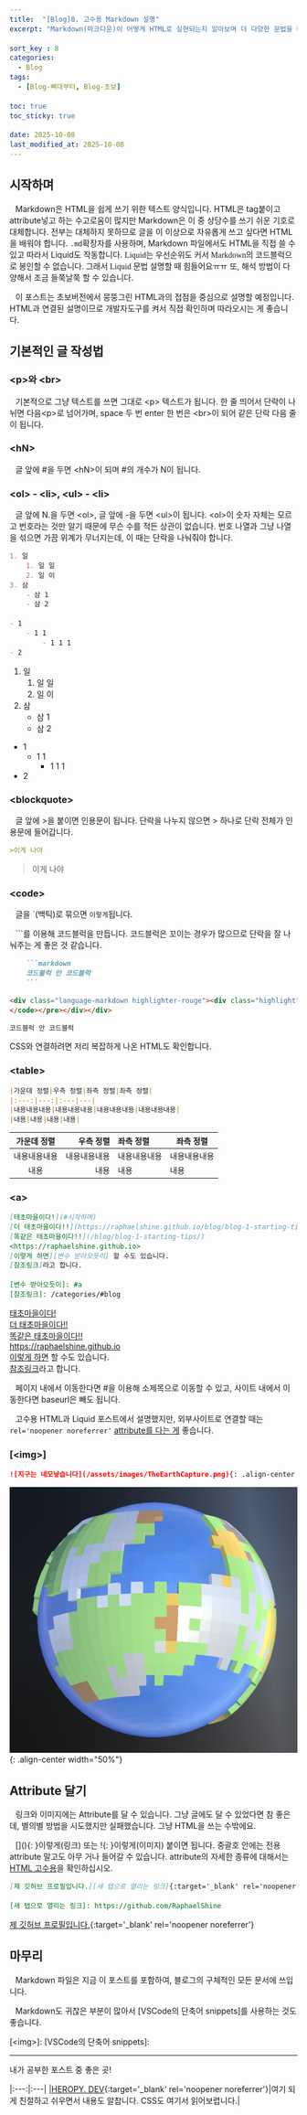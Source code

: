 ```yaml
---
title:  "[Blog]8. 고수용 Markdown 설명"
excerpt: "Markdown(마크다운)이 어떻게 HTML로 실현되는지 알아보며 더 다양한 문법을 배운다."

sort_key : 8
categories:
  - Blog
tags:
  - [Blog-뼈대부터, Blog-초보]

toc: true
toc_sticky: true

date: 2025-10-08
last_modified_at: 2025-10-08
---
```

## 시작하며
⠀Markdown은 HTML을 쉽게 쓰기 위한 텍스트 양식입니다. HTML은 tag붙이고 attribute넣고 하는 수고로움이 많지만 Markdown은 이 중 상당수를 쓰기 쉬운 기호로 대체합니다. 전부는 대체하지 못하므로 글을 이 이상으로 자유롭게 쓰고 싶다면 HTML을 배워야 합니다. `.md`확장자를 사용하며, Markdown 파일에서도 HTML을 직접 쓸 수 있고 따라서 Liquid도 작동합니다. <span style='font-family:OngleipParkDahyeon'>Liquid는 우선순위도 커서 Markdown의 코드블럭으로 봉인할 수 없습니다. 그래서 Liquid 문법 설명할 때 힘들어요ㅠㅠ</span> 또, 해석 방법이 다양해서 조금 들쭉날쭉 할 수 있습니다.

⠀이 포스트는 초보버전에서 뭉뚱그린 HTML과의 접점을 중심으로 설명할 예정입니다. HTML과 연결된 설명이므로 개발자도구를 켜서 직접 확인하며 따라오시는 게 좋습니다.

## 기본적인 글 작성법
### \<p>와 \<br>
⠀기본적으로 그냥 텍스트를 쓰면 그대로 \<p> 텍스트가 됩니다. 한 줄 띄어서 단락이 나뉘면 다음\<p>로 넘어가며, space 두 번 enter 한 번은 \<br>이 되어 같은 단락 다음 줄이 됩니다.

### \<hN>
⠀글 앞에 #을 두면 \<hN>이 되며 #의 개수가 N이 됩니다.

### \<ol> - \<li>, \<ul> - \<li>
⠀글 앞에 N.을 두면 \<ol>, 글 앞에 -을 두면 \<ul>이 됩니다. \<ol>이 숫자 자체는 모르고 번호라는 것만 알기 때문에 무슨 수를 적든 상관이 없습니다. 번호 나열과 그냥 나열을 섞으면 가끔 위계가 무너지는데, 이 때는 단락을 나눠줘야 합니다.
```markdown
1. 일
    1. 일 일
    2. 일 이
3. 삼
    - 삼 1
    - 삼 2

- 1
    - 1 1
        - 1 1 1
- 2
```
1. 일
    1. 일 일
    2. 일 이
3. 삼
    - 삼 1
    - 삼 2

- 1
    - 1 1
        - 1 1 1
- 2

### \<blockquote>
⠀글 앞에 >을 붙이면 인용문이 됩니다. 단락을 나누지 않으면 > 하나로 단락 전체가 인용문에 들어갑니다.
```markdown
>이게 나야
```
>이게 나야

### \<code>
⠀글을 \`(백틱)로 묶으면 `이렇게`됩니다. 

⠀\`\`\`를 이용해 코드블럭을 만듭니다. 코드블럭은 꼬이는 경우가 많으므로 단락을 잘 나눠주는 게 좋은 것 같습니다.

```markdown
    ```markdown
    코드블럭 안 코드블럭
    ```
```

```html
<div class="language-markdown highlighter-rouge"><div class="highlight"><pre class="highlight"><button title="Copy to clipboard" class="clipboard-copy-button"><span class="sr-only">Copy code</span><i class="far fa-fw fa-copy"></i><i class="fas fa-fw fa-check copied"></i></button><code>코드블럭 안 코드블럭
</code></pre></div></div>
```

```markdown
코드블럭 안 코드블럭
```

CSS와 연결하려면 저리 복잡하게 나온 HTML도 확인합니다.

### \<table>
```markdown
|가운데 정렬|우측 정렬|좌측 정렬|좌측 정렬|
|:---:|---:|:---|---|
|내용내용내용|내용내용내용|내용내용내용|내용내용내용|
|내용|내용|내용|내용|
```

|가운데 정렬|우측 정렬|좌측 정렬|좌측 정렬|
|:---:|---:|:---|---|
|내용내용내용|내용내용내용|내용내용내용|내용내용내용|
|내용|내용|내용|내용|

### \<a>
```markdown
[태초마을이다!](#시작하며)  
[더 태초마을이다!!](https://raphaelshine.github.io/blog/blog-1-starting-tips/)  
[똑같은 태초마을이다!!](/blog/blog-1-starting-tips/)  
<https://raphaelshine.github.io>  
[이렇게 하면][변수 받아오듯이] 할 수도 있습니다.  
[참조링크]라고 합니다.

[변수 받아오듯이]: #a  
[참조링크]: /categories/#blog
```
[태초마을이다!](#시작하며)  
[더 태초마을이다!!](https://raphaelshine.github.io/blog/blog-1-starting-tips/)  
[똑같은 태초마을이다!!](/blog/blog-1-starting-tips/)  
<https://raphaelshine.github.io>  
[이렇게 하면][변수 받아오듯이] 할 수도 있습니다.  
[참조링크]라고 합니다.

[변수 받아오듯이]: #a  
[참조링크]: /categories/#blog

⠀페이지 내에서 이동한다면 #을 이용해 소제목으로 이동할 수 있고, 사이트 내에서 이동한다면 baseurl은 빼도 됩니다.

⠀고수용 HTML과 Liquid 포스트에서 설명했지만, 외부사이트로 연결할 때는 `rel='noopener noreferrer'` [attribute를 다는 게](#attribute-달기) 좋습니다.
### [\<img>]
```markdown
![지구는 네모낳습니다](/assets/images/TheEarthCapture.png){: .align-center width="50%"}
```
![지구는 네모낳습니다](/assets/images/TheEarthCapture.png){: .align-center width="50%"}
## Attribute 달기
⠀링크와 이미지에는 Attribute를 달 수 있습니다. 그냥 글에도 달 수 있었다면 참 좋은데, 별의별 방법을 시도했지만 실패했습니다. 그냥 HTML을 쓰는 수밖에요.

⠀\[](){: }이렇게(링크) 또는 \![](){: }이렇게(이미지) 붙이면 됩니다. 중괄호 안에는 전용 attribute 말고도 아무 거나 들어갈 수 있습니다. attribute의 자세한 종류에 대해서는 [HTML 고수용](/blog/blog-7-hard-html-and-liquid/#내용-tag)을 확인하십시오.

```markdown
[제 깃허브 프로필입니다.][새 탭으로 열리는 링크]{:target='_blank' rel='noopener noreferrer'}

[새 탭으로 열리는 링크]: https://github.com/RaphaelShine
```
[제 깃허브 프로필입니다.][새 탭으로 열리는 링크]{:target='_blank' rel='noopener noreferrer'}

[새 탭으로 열리는 링크]: https://github.com/RaphaelShine

## 마무리
⠀Markdown 파일은 지금 이 포스트를 포함하여, 블로그의 구체적인 모든 문서에 쓰입니다. 

⠀Markdown도 귀찮은 부분이 많아서 [VSCode의 단축어 snippets]를 사용하는 것도 좋습니다. 

[\<img>]:
[VSCode의 단축어 snippets]: 

***
내가 공부한 포스트 중 좋은 곳!

|:---:|:---|
|[HEROPY. DEV](https://www.heropy.dev/p/B74sNE){:target='_blank' rel='noopener noreferrer'}|여기 되게 친절하고 쉬우면서 내용도 알찹니다. CSS도 여기서 읽어보렵니다.|